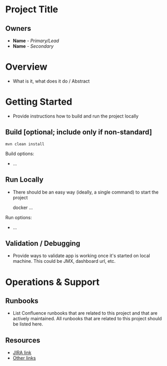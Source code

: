 # Project Title

## Owners
* **Name** - *Primary/Lead*
* **Name** - *Secondary*

# Overview

* What is it, what does it do / Abstract

# Getting Started

* Provide instructions how to build and run the project locally

## Build [optional; include only if non-standard]

    mvn clean install

Build options:
- ...

## Run Locally
* There should be an easy way (ideally, a single command) to start the project

    docker ...

Run options:
- ...

## Validation / Debugging
 * Provide ways to validate app is working once it's started on local machine. This could be JMX, dashboard url, etc.

# Operations & Support
## Runbooks 
 * List Confluence runbooks that are related to this project and that are actively maintained. All runbooks that are related to this project should be listed here.

## Resources
- [JIRA link](http://jira.amp)
- [Other links](...)


